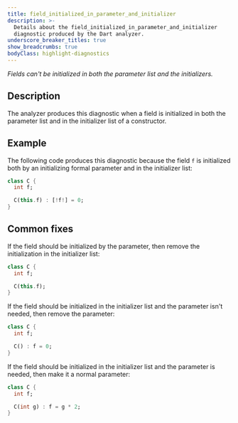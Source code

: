 ```yaml
---
title: field_initialized_in_parameter_and_initializer
description: >-
  Details about the field_initialized_in_parameter_and_initializer
  diagnostic produced by the Dart analyzer.
underscore_breaker_titles: true
show_breadcrumbs: true
bodyClass: highlight-diagnostics
---
```


_Fields can't be initialized in both the parameter list and the initializers._

## Description

The analyzer produces this diagnostic when a field is initialized in both
the parameter list and in the initializer list of a constructor.

## Example

The following code produces this diagnostic because the field `f` is
initialized both by an initializing formal parameter and in the
initializer list:

```dart
class C {
  int f;

  C(this.f) : [!f!] = 0;
}
```

## Common fixes

If the field should be initialized by the parameter, then remove the
initialization in the initializer list:

```dart
class C {
  int f;

  C(this.f);
}
```

If the field should be initialized in the initializer list and the
parameter isn't needed, then remove the parameter:

```dart
class C {
  int f;

  C() : f = 0;
}
```

If the field should be initialized in the initializer list and the
parameter is needed, then make it a normal parameter:

```dart
class C {
  int f;

  C(int g) : f = g * 2;
}
```
